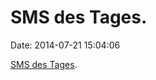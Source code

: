 SMS des Tages.
==============

Date: 2014-07-21 15:04:06

[SMS des Tages](https://pbs.twimg.com/media/BtAyjQFCEAAT2Hr.jpg:large).
